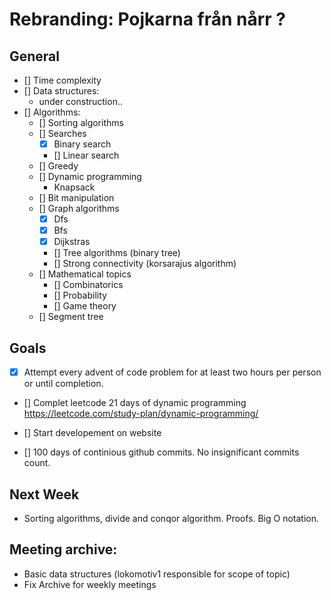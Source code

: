 # Rebranding: Pojkarna från nårr ?

## General

- [] Time complexity
- [] Data structures:
    - under construction..
- [] Algorithms:
    - [] Sorting algorithms
    - [] Searches
        - [X] Binary search
        - [] Linear search
    - [] Greedy
    - [] Dynamic programming
        - Knapsack 
    - [] Bit manipulation
    - [] Graph algorithms
        - [x] Dfs
        - [x] Bfs
        - [x] Dijkstras
        - [] Tree algorithms (binary tree)
        - [] Strong connectivity (korsarajus algorithm)
    - [] Mathematical topics
        - [] Combinatorics
        - [] Probability
        - [] Game theory
    - [] Segment tree

## Goals

- [x] Attempt every advent of code problem for at least two hours per person or until completion.

- [] Complet leetcode 21 days of dynamic programming https://leetcode.com/study-plan/dynamic-programming/

- [] Start developement on website

- [] 100 days of continious github commits. No insignificant commits count. 

## Next Week

- Sorting algorithms, divide and conqor algorithm. Proofs. Big O notation. 


## Meeting archive:

- Basic data structures (lokomotiv1 responsible for scope of topic)
- Fix Archive for weekly meetings


